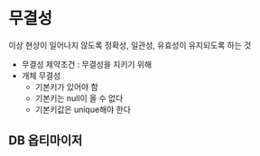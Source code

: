 # 무결성
이상 현상이 일어나지 않도록 정확성, 일관성, 유효성이 유지되도록 하는 것

* 무결성 제약조건 : 무결성을 지키기 위해 
* 개체 무결성
    * 기본키가 있어야 함
    * 기본키는 null이 올 수 없다
    * 기본키값은 unique해야 한다

## DB 옵티마이저